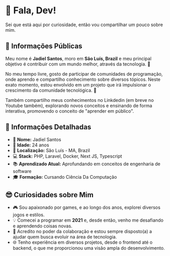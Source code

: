 # 👋 Fala, Dev!

Sei que está aqui por curiosidade, então vou compartilhar um pouco sobre mim. 

## 🌟 Informações Públicas

Meu nome é **Jadiel Santos**, moro em **São Luís, Brazil** e meu principal objetivo é contribuir com um mundo melhor, através da tecnologia. 🚀

No meu tempo livre, gosto de participar de comunidades de programação, onde aprendo e compartilho conhecimento sobre diversos tópicos. Neste exato momento, estou envolvido em um projeto que irá impulsionar o crescimento da comunidade tecnológica. 🤝

Também compartilho meus conhecimentos no Linkdedin (em breve no Youtube também), explorando novos conceitos e ensinando de forma interativa, promovendo o conceito de "aprender em público".

## 📝 Informações Detalhadas

- 👤 **Nome:** Jadiel Santos   
- 🎂 **Idade:** 24 anos   
- 📍 **Localização:** São Luís - MA, Brazil    
- 💻 **Stack:** PHP, Laravel, Docker, Next JS, Typescript   
- 📚 **Aprendizado Atual:** Aprofundando em conceitos de engenharia de software  
- 🎓 **Formação:** Cursando Ciência Da Computação   

## 😎 Curiosidades sobre Mim

- 🎮 Sou apaixonado por games, e ao longo dos anos, explorei diversos jogos e estilos.
- 💡 Comecei a programar em **2021** e, desde então, venho me desafiando e aprendendo coisas novas.   
- 🤗 Acredito no poder da colaboração e estou sempre disposto(a) a ajudar quem busca evoluir na área de tecnologia.   
- 🌐 Tenho experiência em diversos projetos, desde o frontend até o backend, o que me proporcionou uma visão ampla do desenvolvimento.   
